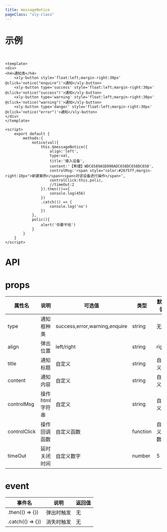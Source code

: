 ```yaml
---
title: messageNotice
pageClass: "xly-class"
---
```

# 示例

<br/>

<template>
<div>
<h4>通知类</h4>
    <xly-button style='margin-right:30px' @click='notice("enquire")'>通知</xly-button>
    <xly-button type='success' style='margin-right:30px' @click='notice("success")'>通知</xly-button>
    <xly-button type='warning' style='margin-right:30px' @click='notice("warning")'>通知</xly-button>
    <xly-button type='danger' style='margin-right:30px' @click='notice("error")'>通知</xly-button>
</div>
</template> 

<script>
    export default {
        methods:{
            notice(val){
                this.$messageNotice({
                    //align:'right',
                    type:val,
                    title:'接入设备',
                    content:'【希捷】WDC6589ASD898ADC658DC658DC658',
                    controlMsg:'<span style="color:#2675ff;margin-right:10px">新建案例</span><span>对该设备进行操作</span>',
                    controlClick:this.polic,
                    //timeOut:2
                }).then(()=>{
                    console.log('ok')
                }).catch(() => {
                    console.log('no')
                })
            },
            polic(){
                alert('你要干哈')
            }
        }
    }
</script>

```vue
<template>
<div>
<h4>通知类</h4>
    <xly-button style='float:left;margin-right:30px' @click='notice("enquire")'>通知</xly-button>
    <xly-button type='success' style='float:left;margin-right:30px' @click='notice("success")'>通知</xly-button>
    <xly-button type='warning' style='float:left;margin-right:30px' @click='notice("warning")'>通知</xly-button>
    <xly-button type='danger' style='float:left;margin-right:30px' @click='notice("error")'>通知</xly-button>
</div>
</template> 

<script>
    export default {
        methods:{
            notice(val){
                this.$messageNotice({
                    align:'left',
                    type:val,
                    title:'接入设备',
                    content:'【希捷】WDC6589ASD898ADC658DC658DC658',
                    controlMsg:'<span style="color:#2675ff;margin-right:10px">新建案例</span><span>对该设备进行操作</span>',
                    controlClick:this.polic,
                    //timeOut:2
                }).then(()=>{
                    console.log(456)
                })
                .catch(() => {
                    console.log('no')
                })
            },
            polic(){
                alert('你要干哈')
            }
        }
    }
</script>
```

# API

# props

| 属性名             | 说明         | 可选值                                      | 类型    | 默认值  |
| ----------------- | ------------ | ------------------------------------------- | ------- | ------- |
| type       | 通知框种类         | success,error,warning,enquire | string  | 无 |
| align            | 弹出位置        | left/right                        | string  | right   |
| title            |通知标题   | 自定义                        | string  | 自定义   |
| content            |通知内容   | 自定义                        | string  | 自定义   |
| controlMsg         |操作html字符串   | 自定义            | string  | 自定义   |
| controlClick        | 操作回调函数         | 自定义函数               | function  | 自定义函数   |
| timeOut            | 延时关闭时间         | 自定义数字               | number  | 5   |


# event

| 事件名 | 说明            | 返回值 |
| ------ | --------------- | ------ |
| .then(() => {})  | 弹出时触发 | 无     |
| .catch(() => {})  | 消失时触发 | 无     |